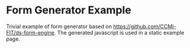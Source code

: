 # Form Generator Example

Trivial example of form generator based on https://github.com/CCMi-FIT/ds-form-engine. The generated javascript is used in a static example page.
